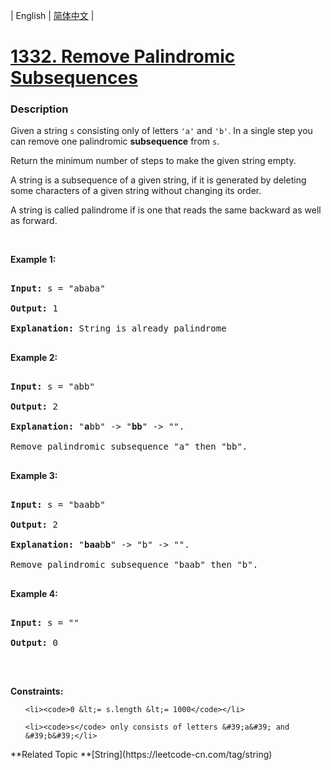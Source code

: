 | English | [简体中文](README.md) |

# [1332. Remove Palindromic Subsequences](https://leetcode-cn.com/problems/remove-palindromic-subsequences)
 ### Description
<p>Given a string <code>s</code> consisting only of&nbsp;letters&nbsp;<code>&#39;a&#39;</code> and <code>&#39;b&#39;</code>. In a single step you can remove one&nbsp;palindromic <strong>subsequence</strong>&nbsp;from <code>s</code>.</p>

<p>Return the minimum number of steps to make the given string empty.</p>

<p>A string is a subsequence of a given string, if it is generated by deleting some characters of a given string without changing its order.</p>

<p>A string is called palindrome if is one that reads the same backward as well as forward.</p>

<p>&nbsp;</p>
<p><strong>Example 1:</strong></p>

<pre>
<strong>Input:</strong> s = &quot;ababa&quot;
<strong>Output:</strong> 1
<strong>Explanation:</strong> String is already palindrome
</pre>

<p><strong>Example 2:</strong></p>

<pre>
<strong>Input:</strong> s = &quot;abb&quot;
<strong>Output:</strong> 2
<strong>Explanation:</strong> &quot;<strong>a</strong>bb&quot; -&gt; &quot;<strong>bb</strong>&quot; -&gt; &quot;&quot;. 
Remove palindromic subsequence &quot;a&quot; then &quot;bb&quot;.
</pre>

<p><strong>Example 3:</strong></p>

<pre>
<strong>Input:</strong> s = &quot;baabb&quot;
<strong>Output:</strong> 2
<strong>Explanation:</strong> &quot;<strong>baa</strong>b<strong>b</strong>&quot; -&gt; &quot;b&quot; -&gt; &quot;&quot;. 
Remove palindromic subsequence &quot;baab&quot; then &quot;b&quot;.
</pre>

<p><strong>Example 4:</strong></p>

<pre>
<strong>Input:</strong> s = &quot;&quot;
<strong>Output:</strong> 0
</pre>

<p>&nbsp;</p>
<p><strong>Constraints:</strong></p>

<ul>
	<li><code>0 &lt;= s.length &lt;= 1000</code></li>
	<li><code>s</code> only consists of letters &#39;a&#39; and &#39;b&#39;</li>
</ul>
**Related Topic	**[String](https://leetcode-cn.com/tag/string) 